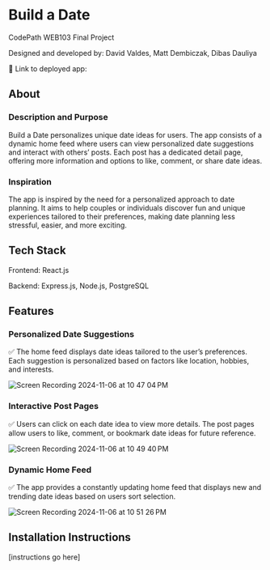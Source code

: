 # Build a Date

CodePath WEB103 Final Project

Designed and developed by: David Valdes, Matt Dembiczak, Dibas Dauliya

🔗 Link to deployed app:

## About

### Description and Purpose

Build a Date personalizes unique date ideas for users. The app consists of a dynamic home feed where users can view personalized date suggestions and interact with others’ posts. Each post has a dedicated detail page, offering more information and options to like, comment, or share date ideas.

### Inspiration

The app is inspired by the need for a personalized approach to date planning. It aims to help couples or individuals discover fun and unique experiences tailored to their preferences, making date planning less stressful, easier, and more exciting.

## Tech Stack

Frontend: React.js

Backend: Express.js, Node.js, PostgreSQL

## Features

### Personalized Date Suggestions

✅ The home feed displays date ideas tailored to the user’s preferences. Each suggestion is personalized based on factors like location, hobbies, and interests.

![Screen Recording 2024-11-06 at 10 47 04 PM](https://github.com/user-attachments/assets/98ff6a37-e554-428f-8eab-59c1e9be9fba)

### Interactive Post Pages

✅ Users can click on each date idea to view more details. The post pages allow users to like, comment, or bookmark date ideas for future reference.

![Screen Recording 2024-11-06 at 10 49 40 PM](https://github.com/user-attachments/assets/9f634892-d3b0-443f-a7b7-9c8c6812689a)

### Dynamic Home Feed

✅ The app provides a constantly updating home feed that displays new and trending date ideas based on users sort selection.

![Screen Recording 2024-11-06 at 10 51 26 PM](https://github.com/user-attachments/assets/d8b41436-208d-4098-b423-de5c4eeff986)

## Installation Instructions

[instructions go here]
